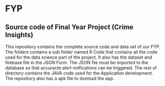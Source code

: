 # FYP
## Source code of Final Year Project (Crime Insights) 

This repository contains the complete source code and data set of our FYP. The folders contains a sub folder named R Code that contains all the code used for the data science part of the project. It also has the dataset and firebase file in the JSON Form. The JSON file must be imported to the database so that accuracte alert notfications can be triggered. The rest of directory contains the JAVA code used for the Application development. The repository also has a apk file to donload the app.
